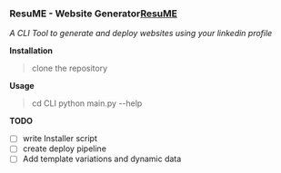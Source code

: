 ###  ResuME - Website Generator[ResuME](https://github.com/ishita1805/ResuME)
*A CLI Tool to generate and deploy websites using your linkedin profile*

**Installation**
> clone the repository

**Usage**
> cd CLI
> python main.py --help

**TODO**
 - [ ] write Installer script 
 - [ ] create deploy pipeline
 - [ ] Add template variations and dynamic data
